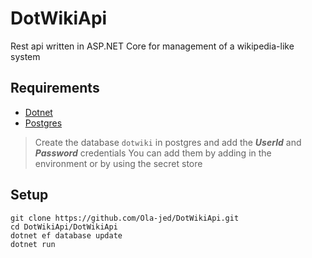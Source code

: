 # DotWikiApi

Rest api written in ASP.NET Core for management of a wikipedia-like system

## Requirements

- [Dotnet](https://dotnet.microsoft.com/download)
- [Postgres](https://www.postgresql.org/)

> Create the database `dotwiki` in postgres and add the _**UserId**_ and _**Password**_ credentials
> You can add them by adding in the environment or by using the secret store

## Setup

```shell
git clone https://github.com/Ola-jed/DotWikiApi.git
cd DotWikiApi/DotWikiApi
dotnet ef database update
dotnet run
```
